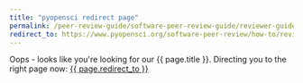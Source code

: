 ```yaml
---
title: "pyopensci redirect page"
permalink: /peer-review-guide/software-peer-review-guide/reviewer-guide.html
redirect_to: https://www.pyopensci.org/software-peer-review/how-to/reviewer-guide.html
---
```



Oops - looks like you're looking for our {{ page.title }}. Directing you
to the right page now: <a href="{{ page.redirect_to }}"> {{ page.redirect_to }} </a>

